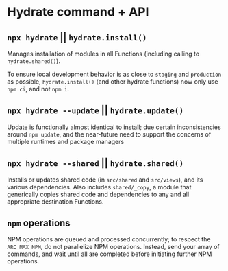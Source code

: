 # Hydrate command + API

## `npx hydrate` || `hydrate.install()`

Manages installation of modules in all Functions (including calling to `hydrate.shared()`).

To ensure local development behavior is as close to `staging` and `production` as possible, `hydrate.install()` (and other hydrate functions) now only use `npm ci`, and not `npm i`.


## `npx hydrate --update` || `hydrate.update()`

Update is functionally almost identical to install; due certain inconsistencies around `npm update`, and the near-future need to support the concerns of multiple runtimes and package managers


## `npx hydrate --shared` || `hydrate.shared()`

Installs or updates shared code (in `src/shared` and `src/views`), and its various dependencies. Also includes `shared/_copy`, a module that generically copies shared code and dependencies to any and all appropriate destination Functions.


## `npm` operations

NPM operations are queued and processed concurrently; to respect the `ARC_MAX_NPM`, do not parallelize NPM operations. Instead, send your array of commands, and wait until all are completed before initiating further NPM operations. 
